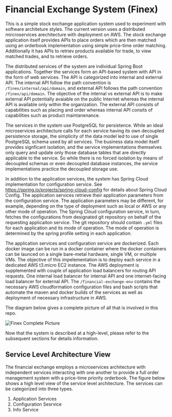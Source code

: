 # Financial Exchange System (Finex)

This is a simple stock exchange application system used to experiment with software architeture styles. The current version uses a distributed mircroservices arechitecture with deployment on AWS. The stock exchange application itself provides APIs to place orders which are then matched using an orderbook implementation using simple price-time order matching. Additionally it has APIs to retriev products available for trade, to view matched trades, and to retrieve orders. 

The distributed services of the system are individual Spring Boot applications. Together the services form an API-based system with API in the form of web services. The API is categorized into internal and external API. The internal API follow the path convention is `/finex/internal/api/domain`, and external API follows the path convention `/finex/api/domain`. The objective of the internal vs external API is to make external API potentially avaiable on the public Internet whereas the internal API is available only within the organization. The external API consists of capabilities such as placing and order whereas internal API consits of capabilities such as product maintanenance.

The services in the system use PostgreSQL for persistence. While an ideal microservices architecture calls for each service having its own decoupled persistence storage, the simplicity of the data model led to use of single PostgreSQL schema used by all services. The business data model itself provides signficant isolation, and the service implementations themselves only query and update only those database tables that are directly applicable to the service. So while there is no forced isolation by means of decoupled schemas or even decoupled database instances, the service implementations practice the decoupled storage use.

In addition to the application services, the system has Spring Cloud implementation for configuration service. See https://spring.io/projects/spring-cloud-config for details about Spring Cloud Config. The application services retrieve their application parameters from the configuration service. The application parameters may be different, for example, depending on the type of deployment such as local or AWS or any other mode of operation. The Spring Cloud configuration service, in turn, fetches the configurations from designated git repository on behalf of the requesting applicaiton service. The git repository should contain `.yml` files for each application and its mode of operation. The mode of operation is determined by the spring profile setting in each application.

The application services and configuration service are dockerized. Each docker image can be run in a docker container where the docker containers can be launced on a single bare-metal hardware, single VM, or multiple VMs. The objective of this impelementation is to deploy each service in a dedicated AWS t3.micro EC2 instance. The AWS deployment is supplemented with couple of application load balancers for routing API requests. One internal load balancer for internal API and one internet-facing load balancer for external API. The `/financial-exchange-env` contains the necessary AWS cloudformation configuration files and bash scripts that automate the maven and docker builds of the services as well as deployment of necessary infrastructure in AWS.

The diagram below gives a complete picture of all that is involved in this repo.

![Finex Complete Picture](https://github.com/hthakkar275/finex/blob/ht-0402/financial-exchange-docs/finex-complete-picture.png "Complete Picture")

Now that the system is described at a high-level, please refer to the subsequent sections for details information.

## Service Level Architecture View

The financial exchange employs a microservices architecture with independent services interacting with one another to provide a full order management system with a price-time priority orderbook. The figure below shows a high level view of the service level architecture. The services can be categorized into three types.

1. Application Services
2. Configuration Sesrvice
3. Info Service



